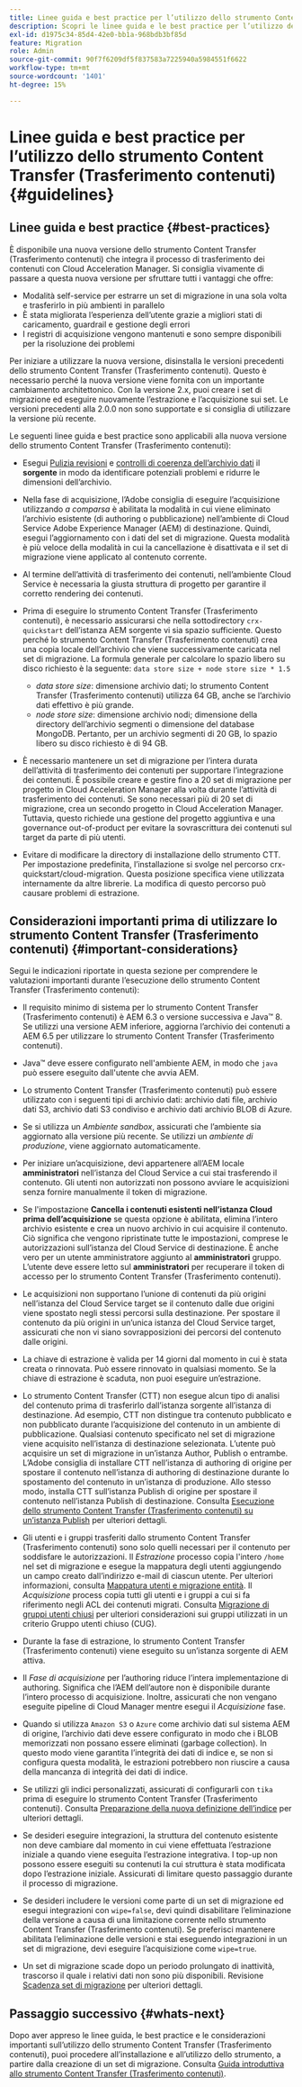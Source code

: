 ```yaml
---
title: Linee guida e best practice per l’utilizzo dello strumento Content Transfer (Trasferimento contenuti)
description: Scopri le linee guida e le best practice per l’utilizzo dello strumento Content Transfer (Trasferimento contenuti).
exl-id: d1975c34-85d4-42e0-bb1a-968bdb3bf85d
feature: Migration
role: Admin
source-git-commit: 90f7f6209df5f837583a7225940a5984551f6622
workflow-type: tm+mt
source-wordcount: '1401'
ht-degree: 15%

---
```


# Linee guida e best practice per l’utilizzo dello strumento Content Transfer (Trasferimento contenuti) {#guidelines}

## Linee guida e best practice {#best-practices}

<!-- Alexandru: hiding for now

>[!CONTEXTUALHELP]
>id="aemcloud_ctt_guidelines"
>title="Guidelines and Best Practices"
>abstract="Review guidelines and best practices to use the Content Transfer tool including revision cleanup tasks, Disk space considerations and more."
>additional-url="https://experienceleague.adobe.com/docs/experience-manager-cloud-service/content/migration-journey/cloud-migration/content-transfer-tool/getting-started-content-transfer-tool.html" text="Important Considerations for using Content Transfer Tool"
>additional-url="https://experienceleague.adobe.com/docs/experience-manager-cloud-service/content/migration-journey/cloud-migration/content-transfer-tool/user-mapping-and-migration.md#important-considerations" text="Important Considerations when Mapping and Migrating Users" 

-->

È disponibile una nuova versione dello strumento Content Transfer (Trasferimento contenuti) che integra il processo di trasferimento dei contenuti con Cloud Acceleration Manager. Si consiglia vivamente di passare a questa nuova versione per sfruttare tutti i vantaggi che offre:

* Modalità self-service per estrarre un set di migrazione in una sola volta e trasferirlo in più ambienti in parallelo
* È stata migliorata l’esperienza dell’utente grazie a migliori stati di caricamento, guardrail e gestione degli errori
* I registri di acquisizione vengono mantenuti e sono sempre disponibili per la risoluzione dei problemi

Per iniziare a utilizzare la nuova versione, disinstalla le versioni precedenti dello strumento Content Transfer (Trasferimento contenuti). Questo è necessario perché la nuova versione viene fornita con un importante cambiamento architettonico. Con la versione 2.x, puoi creare i set di migrazione ed eseguire nuovamente l’estrazione e l’acquisizione sui set.
Le versioni precedenti alla 2.0.0 non sono supportate e si consiglia di utilizzare la versione più recente.

Le seguenti linee guida e best practice sono applicabili alla nuova versione dello strumento Content Transfer (Trasferimento contenuti):

* Esegui [Pulizia revisioni](https://experienceleague.adobe.com/docs/experience-manager-65/deploying/deploying/revision-cleanup.html?lang=it) e [controlli di coerenza dell’archivio dati](https://experienceleague.adobe.com/docs/experience-cloud-kcs/kbarticles/KA-16550.html) il **sorgente** in modo da identificare potenziali problemi e ridurre le dimensioni dell’archivio.

* Nella fase di acquisizione, l’Adobe consiglia di eseguire l’acquisizione utilizzando *a comparsa* è abilitata la modalità in cui viene eliminato l’archivio esistente (di authoring o pubblicazione) nell’ambiente di Cloud Service Adobe Experience Manager (AEM) di destinazione. Quindi, esegui l’aggiornamento con i dati del set di migrazione. Questa modalità è più veloce della modalità in cui la cancellazione è disattivata e il set di migrazione viene applicato al contenuto corrente.

* Al termine dell’attività di trasferimento dei contenuti, nell’ambiente Cloud Service è necessaria la giusta struttura di progetto per garantire il corretto rendering dei contenuti.

* Prima di eseguire lo strumento Content Transfer (Trasferimento contenuti), è necessario assicurarsi che nella sottodirectory `crx-quickstart` dell’istanza AEM sorgente vi sia spazio sufficiente. Questo perché lo strumento Content Transfer (Trasferimento contenuti) crea una copia locale dell’archivio che viene successivamente caricata nel set di migrazione.
La formula generale per calcolare lo spazio libero su disco richiesto è la seguente:
  `data store size + node store size * 1.5`

   * *data store size*: dimensione archivio dati; lo strumento Content Transfer (Trasferimento contenuti) utilizza 64 GB, anche se l’archivio dati effettivo è più grande.
   * *node store size*: dimensione archivio nodi; dimensione della directory dell’archivio segmenti o dimensione del database MongoDB.
Pertanto, per un archivio segmenti di 20 GB, lo spazio libero su disco richiesto è di 94 GB.

* È necessario mantenere un set di migrazione per l’intera durata dell’attività di trasferimento dei contenuti per supportare l’integrazione dei contenuti. È possibile creare e gestire fino a 20 set di migrazione per progetto in Cloud Acceleration Manager alla volta durante l’attività di trasferimento dei contenuti. Se sono necessari più di 20 set di migrazione, crea un secondo progetto in Cloud Acceleration Manager. Tuttavia, questo richiede una gestione del progetto aggiuntiva e una governance out-of-product per evitare la sovrascrittura dei contenuti sul target da parte di più utenti.

* Evitare di modificare la directory di installazione dello strumento CTT. Per impostazione predefinita, l’installazione si svolge nel percorso crx-quickstart/cloud-migration. Questa posizione specifica viene utilizzata internamente da altre librerie. La modifica di questo percorso può causare problemi di estrazione.

## Considerazioni importanti prima di utilizzare lo strumento Content Transfer (Trasferimento contenuti) {#important-considerations}

Segui le indicazioni riportate in questa sezione per comprendere le valutazioni importanti durante l’esecuzione dello strumento Content Transfer (Trasferimento contenuti):

* Il requisito minimo di sistema per lo strumento Content Transfer (Trasferimento contenuti) è AEM 6.3 o versione successiva e Java™ 8. Se utilizzi una versione AEM inferiore, aggiorna l’archivio dei contenuti a AEM 6.5 per utilizzare lo strumento Content Transfer (Trasferimento contenuti).

* Java™ deve essere configurato nell&#39;ambiente AEM, in modo che `java` può essere eseguito dall&#39;utente che avvia AEM.

* Lo strumento Content Transfer (Trasferimento contenuti) può essere utilizzato con i seguenti tipi di archivio dati: archivio dati file, archivio dati S3, archivio dati S3 condiviso e archivio dati archivio BLOB di Azure.

* Se si utilizza un *Ambiente sandbox*, assicurati che l’ambiente sia aggiornato alla versione più recente. Se utilizzi un *ambiente di produzione*, viene aggiornato automaticamente.

* Per iniziare un’acquisizione, devi appartenere all’AEM locale **amministratori** nell’istanza del Cloud Service a cui stai trasferendo il contenuto. Gli utenti non autorizzati non possono avviare le acquisizioni senza fornire manualmente il token di migrazione.

* Se l&#39;impostazione **Cancella i contenuti esistenti nell’istanza Cloud prima dell’acquisizione** se questa opzione è abilitata, elimina l’intero archivio esistente e crea un nuovo archivio in cui acquisire il contenuto. Ciò significa che vengono ripristinate tutte le impostazioni, comprese le autorizzazioni sull’istanza del Cloud Service di destinazione. È anche vero per un utente amministratore aggiunto al **amministratori** gruppo. L’utente deve essere letto sul **amministratori** per recuperare il token di accesso per lo strumento Content Transfer (Trasferimento contenuti).

* Le acquisizioni non supportano l’unione di contenuti da più origini nell’istanza del Cloud Service target se il contenuto dalle due origini viene spostato negli stessi percorsi sulla destinazione. Per spostare il contenuto da più origini in un’unica istanza del Cloud Service target, assicurati che non vi siano sovrapposizioni dei percorsi del contenuto dalle origini.

* La chiave di estrazione è valida per 14 giorni dal momento in cui è stata creata o rinnovata. Può essere rinnovato in qualsiasi momento. Se la chiave di estrazione è scaduta, non puoi eseguire un’estrazione.

* Lo strumento Content Transfer (CTT) non esegue alcun tipo di analisi del contenuto prima di trasferirlo dall’istanza sorgente all’istanza di destinazione. Ad esempio, CTT non distingue tra contenuto pubblicato e non pubblicato durante l’acquisizione del contenuto in un ambiente di pubblicazione. Qualsiasi contenuto specificato nel set di migrazione viene acquisito nell’istanza di destinazione selezionata. L’utente può acquisire un set di migrazione in un’istanza Author, Publish o entrambe. L’Adobe consiglia di installare CTT nell’istanza di authoring di origine per spostare il contenuto nell’istanza di authoring di destinazione durante lo spostamento del contenuto in un’istanza di produzione. Allo stesso modo, installa CTT sull’istanza Publish di origine per spostare il contenuto nell’istanza Publish di destinazione. Consulta [Esecuzione dello strumento Content Transfer (Trasferimento contenuti) su un’istanza Publish](https://experienceleague.adobe.com/docs/experience-manager-cloud-service/content/migration-journey/cloud-migration/content-transfer-tool/getting-started-content-transfer-tool.html#running-tool) per ulteriori dettagli.

* Gli utenti e i gruppi trasferiti dallo strumento Content Transfer (Trasferimento contenuti) sono solo quelli necessari per il contenuto per soddisfare le autorizzazioni. Il _Estrazione_ processo copia l&#39;intero `/home` nel set di migrazione e esegue la mappatura degli utenti aggiungendo un campo creato dall’indirizzo e-mail di ciascun utente. Per ulteriori informazioni, consulta [Mappatura utenti e migrazione entità](/help/journey-migration/content-transfer-tool/using-content-transfer-tool/user-mapping-and-migration.md). Il _Acquisizione_ process copia tutti gli utenti e i gruppi a cui si fa riferimento negli ACL dei contenuti migrati. Consulta [Migrazione di gruppi utenti chiusi](/help/journey-migration/content-transfer-tool/using-content-transfer-tool/closed-user-groups-migration.md) per ulteriori considerazioni sui gruppi utilizzati in un criterio Gruppo utenti chiuso (CUG).

* Durante la fase di estrazione, lo strumento Content Transfer (Trasferimento contenuti) viene eseguito su un’istanza sorgente di AEM attiva.

* Il *Fase di acquisizione* per l’authoring riduce l’intera implementazione di authoring. Significa che l’AEM dell’autore non è disponibile durante l’intero processo di acquisizione. Inoltre, assicurati che non vengano eseguite pipeline di Cloud Manager mentre esegui il *Acquisizione* fase.

* Quando si utilizza `Amazon S3` o `Azure` come archivio dati sul sistema AEM di origine, l’archivio dati deve essere configurato in modo che i BLOB memorizzati non possano essere eliminati (garbage collection). In questo modo viene garantita l’integrità dei dati di indice e, se non si configura questa modalità, le estrazioni potrebbero non riuscire a causa della mancanza di integrità dei dati di indice.

* Se utilizzi gli indici personalizzati, assicurati di configurarli con `tika` prima di eseguire lo strumento Content Transfer (Trasferimento contenuti). Consulta [Preparazione della nuova definizione dell’indice](https://experienceleague.adobe.com/docs/experience-manager-cloud-service/content/operations/indexing.html#preparing-the-new-index-definition) per ulteriori dettagli.

* Se desideri eseguire integrazioni, la struttura del contenuto esistente non deve cambiare dal momento in cui viene effettuata l’estrazione iniziale a quando viene eseguita l’estrazione integrativa. I top-up non possono essere eseguiti su contenuti la cui struttura è stata modificata dopo l’estrazione iniziale. Assicurati di limitare questo passaggio durante il processo di migrazione.

* Se desideri includere le versioni come parte di un set di migrazione ed esegui integrazioni con `wipe=false`, devi quindi disabilitare l’eliminazione della versione a causa di una limitazione corrente nello strumento Content Transfer (Trasferimento contenuti). Se preferisci mantenere abilitata l’eliminazione delle versioni e stai eseguendo integrazioni in un set di migrazione, devi eseguire l’acquisizione come `wipe=true`.

* Un set di migrazione scade dopo un periodo prolungato di inattività, trascorso il quale i relativi dati non sono più disponibili. Revisione [Scadenza set di migrazione](https://experienceleague.adobe.com/docs/experience-manager-cloud-service/content/migration-journey/cloud-migration/content-transfer-tool/overview-content-transfer-tool.html#migration-set-expiry) per ulteriori dettagli.

## Passaggio successivo {#whats-next}

Dopo aver appreso le linee guida, le best practice e le considerazioni importanti sull’utilizzo dello strumento Content Transfer (Trasferimento contenuti), puoi procedere all’installazione e all’utilizzo dello strumento, a partire dalla creazione di un set di migrazione. Consulta [Guida introduttiva allo strumento Content Transfer (Trasferimento contenuti)](/help/journey-migration/content-transfer-tool/using-content-transfer-tool/getting-started-content-transfer-tool.md).
